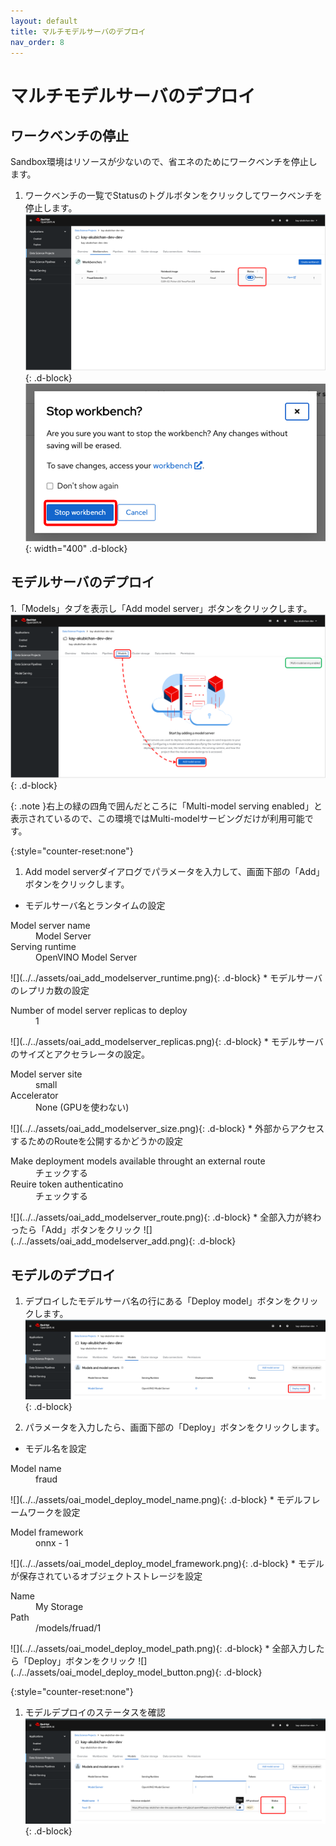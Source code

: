 ```yaml
---
layout: default
title: マルチモデルサーバのデプロイ
nav_order: 8
---
```


# マルチモデルサーバのデプロイ

## ワークベンチの停止

Sandbox環境はリソースが少ないので、省エネのためにワークベンチを停止します。


1. ワークベンチの一覧でStatusのトグルボタンをクリックしてワークベンチを停止します。
![](../../assets/oai_stop_workbench.png){: .d-block}
![](../../assets/oai_stop_workbench_2.png){: width="400" .d-block}


## モデルサーバのデプロイ

1.「Models」タブを表示し「Add model server」ボタンをクリックします。
![](../../assets/oai_add_modelserver_1.png){: .d-block}

{: .note }右上の緑の四角で囲んだところに「Multi-model serving enabled」と表示されているので、この環境ではMulti-modelサービングだけが利用可能です。

{:style="counter-reset:none"}
1. Add model serverダイアログでパラメータを入力して、画面下部の「Add」ボタンをクリックします。
* モデルサーバ名とランタイムの設定
<dl>
<dt>Model server name</dt><dd>Model Server</dd>
<dt>Serving runtime</dt><dd>OpenVINO Model Server</dd>
</dl>
![](../../assets/oai_add_modelserver_runtime.png){: .d-block}
* モデルサーバのレプリカ数の設定
<dl>
<dt>Number of model server replicas to deploy</dt><dd>1</dd>
</dl>
![](../../assets/oai_add_modelserver_replicas.png){: .d-block}
* モデルサーバのサイズとアクセラレータの設定。
<dl>
<dt>Model server site</dt><dd>small</dd>
<dt>Accelerator</dt><dd>None (GPUを使わない)</dd>
</dl>
![](../../assets/oai_add_modelserver_size.png){: .d-block}
* 外部からアクセスするためのRouteを公開するかどうかの設定
<dl>
<dt>Make deployment models available throught an external route</dt><dd>チェックする</dd>
<dt>Reuire token authenticatino</dt><dd>チェックする</dd>
</dl>
![](../../assets/oai_add_modelserver_route.png){: .d-block}
* 全部入力が終わったら「Add」ボタンをクリック
![](../../assets/oai_add_modelserver_add.png){: .d-block}

## モデルのデプロイ

1. デプロイしたモデルサーバ名の行にある「Deploy model」ボタンをクリックします。
![](../../assets/oai_model_deploy_model_1.png){: .d-block}


1. パラメータを入力したら、画面下部の「Deploy」ボタンをクリックします。
* モデル名を設定
<dl>
 <dt>Model name</dt><dd>fraud</dd>
</dl>
![](../../assets/oai_model_deploy_model_name.png){: .d-block}
* モデルフレームワークを設定
<dl>
 <dt>Model framework</dt><dd>onnx - 1</dd>
</dl>
![](../../assets/oai_model_deploy_model_framework.png){: .d-block}
* モデルが保存されているオブジェクトストレージを設定
<dl>
 <dt>Name</dt><dd>My Storage</dd>
 <dt>Path</dt><dd>/models/fruad/1</dd>
</dl>
![](../../assets/oai_model_deploy_model_path.png){: .d-block}
* 全部入力したら「Deploy」ボタンをクリック
![](../../assets/oai_model_deploy_model_button.png){: .d-block}

{:style="counter-reset:none"}
1. モデルデプロイのステータスを確認
![](../../assets/oai_model_deploy_model_verify.png){: .d-block}